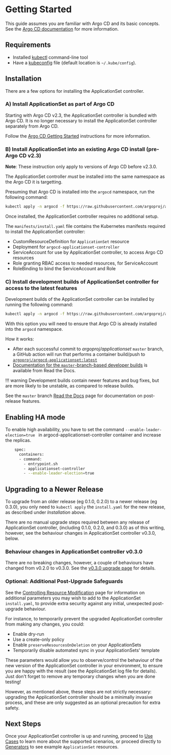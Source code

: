 # Getting Started

This guide assumes you are familiar with Argo CD and its basic concepts. See the [Argo CD documentation](https://argo-cd.readthedocs.io/en/stable/core_concepts/) for more information.
    
## Requirements

* Installed [kubectl](https://kubernetes.io/docs/tasks/tools/install-kubectl/) command-line tool
* Have a [kubeconfig](https://kubernetes.io/docs/tasks/access-application-cluster/configure-access-multiple-clusters/) file (default location is `~/.kube/config`).

## Installation

There are a few options for installing the ApplicationSet controller.


### A) Install ApplicationSet as part of Argo CD

Starting with Argo CD v2.3, the ApplicationSet controller is bundled with Argo CD. It is no longer necessary to install the ApplicationSet controller separately from Argo CD.

Follow the [Argo CD Getting Started](https://argo-cd.readthedocs.io/en/stable/getting_started/) instructions for more information.



### B) Install ApplicationSet into an existing Argo CD install (pre-Argo CD v2.3)

**Note**: These instruction only apply to versions of Argo CD before v2.3.0.

The ApplicationSet controller *must* be installed into the same namespace as the Argo CD it is targetting.

Presuming that Argo CD is installed into the `argocd` namespace, run the following command:

```bash
kubectl apply -n argocd -f https://raw.githubusercontent.com/argoproj/applicationset/v0.4.0/manifests/install.yaml
```

Once installed, the ApplicationSet controller requires no additional setup.

The `manifests/install.yaml` file contains the Kubernetes manifests required to install the ApplicationSet controller:

- CustomResourceDefinition for `ApplicationSet` resource
- Deployment for `argocd-applicationset-controller`
- ServiceAccount for use by ApplicationSet controller, to access Argo CD resources
- Role granting RBAC access to needed resources, for ServiceAccount
- RoleBinding to bind the ServiceAccount and Role


### C) Install development builds of ApplicationSet controller for access to the latest features

Development builds of the ApplicationSet controller can be installed by running the following command:
```bash
kubectl apply -n argocd -f https://raw.githubusercontent.com/argoproj/applicationset/master/manifests/install.yaml
```

With this option you will need to ensure that Argo CD is already installed into the `argocd` namespace.

How it works:

- After each successful commit to *argoproj/applicationset* `master` branch, a GitHub action will run that performs a container build/push to [`argoproj/argocd-applicationset:latest`](https://quay.io/repository/argoproj/argocd-applicationset?tab=tags )
- [Documentation for the `master`-branch-based developer builds](https://argocd-applicationset.readthedocs.io/en/master/)  is available from Read the Docs.

!!! warning
    Development builds contain newer features and bug fixes, but are more likely to be unstable, as compared to release builds.

See the `master` branch [Read the Docs](https://argocd-applicationset.readthedocs.io/en/master/) page for documentation on post-release features.

## Enabling HA mode

To enable high availability, you have to set the command ``` --enable-leader-election=true  ``` in argocd-applicationset-controller container and increase the replicas. 

```bash
    spec:
      containers:
      - command:
        - entrypoint.sh
        - applicationset-controller
        - --enable-leader-election=true
```


## Upgrading to a Newer Release

To upgrade from an older release (eg 0.1.0, 0.2.0) to a newer release (eg 0.3.0), you only need to `kubectl apply` the `install.yaml` for the new release, as described under *Installation* above.

There are no manual upgrade steps required between any release of ApplicationSet controller, (including 0.1.0, 0.2.0, and 0.3.0) as of this writing, however, see the behaviour changes in ApplicationSet controller v0.3.0, below.

### Behaviour changes in ApplicationSet controller v0.3.0

There are no breaking changes, however, a couple of behaviours have changed from v0.2.0 to v0.3.0. See the [v0.3.0 upgrade page](upgrading/v0.2.0-to-v0.3.0.md) for details.


### Optional: Additional Post-Upgrade Safeguards

See the [Controlling Resource Modification](Controlling-Resource-Modification.md) page for information on additional parameters you may wish to add to the ApplicationSet `install.yaml`, to provide extra security against any initial, unexpected post-upgrade behaviour. 

For instance, to temporarily prevent the upgraded ApplicationSet controller from making any changes, you could:

- Enable dry-run
- Use a create-only policy
- Enable `preserveResourcesOnDeletion` on your ApplicationSets
- Temporarily disable automated sync in your ApplicationSets' template

These parameters would allow you to observe/control the behaviour of the new version of the ApplicationSet controller in your environment, to ensure you are happy with the result (see the ApplicationSet log file for details). Just don't forget to remove any temporary changes when you are done testing!

However, as mentioned above, these steps are not strictly necessary: upgrading the ApplicationSet controller should be a minimally invasive process, and these are only suggested as an optional precaution for extra safety.

## Next Steps

Once your ApplicationSet controller is up and running, proceed to [Use Cases](Use-Cases.md) to learn more about the supported scenarios, or proceed directly to [Generators](Generators.md) to see example `ApplicationSet` resources. 
